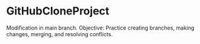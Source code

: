 # GitHubCloneProject
Modification in main branch.
Objective: Practice creating branches, making changes, merging, and resolving conflicts.